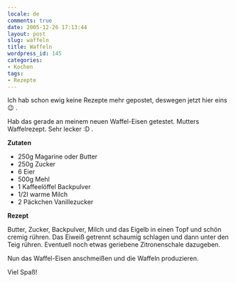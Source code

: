 ```yaml
---
locale: de
comments: true
date: 2005-12-26 17:13:44
layout: post
slug: waffeln
title: Waffeln
wordpress_id: 145
categories:
- Kochen
tags:
- Rezepte
---
```


Ich hab schon ewig keine Rezepte mehr gepostet, deswegen jetzt hier eins :wink: .

Hab das gerade an meinem neuen Waffel-Eisen getestet. Mutters Waffelrezept.
Sehr lecker :D .

**Zutaten**

* 250g Magarine oder Butter
* 250g Zucker
* 6 Eier
* 500g Mehl
* 1 Kaffeelöffel Backpulver
* 1/2l warme Milch
* 2 Päckchen Vanillezucker

**Rezept**

Butter, Zucker, Backpulver, Milch und das Eigelb in einen Topf und schön cremig
rühren. Das Eiweiß getrennt schaumig schlagen und dann unter den Teig rühren.
Eventuell noch etwas geriebene Zitronenschale dazugeben.

Nun das Waffel-Eisen anschmeißen und die Waffeln produzieren.

Viel Spaß!
